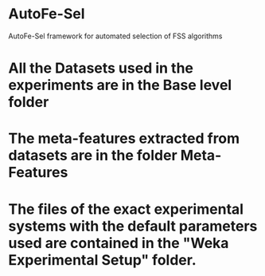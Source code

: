 # AutoFe-Sel
 AutoFe-Sel framework for automated selection of FSS algorithms
 
# All the Datasets used in the experiments are in the Base level folder
# The meta-features extracted from datasets are in the folder Meta-Features
# The files of the exact experimental systems with the default parameters used are contained in the "Weka Experimental Setup" folder. 